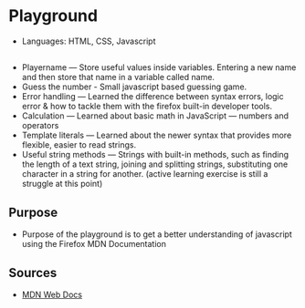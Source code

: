 # Playground
* Languages: HTML, CSS, Javascript

## 
* Playername — Store useful values inside variables. Entering a new name and then store that name in a variable called name.
* Guess the number - Small javascript based guessing game.
* Error handling — Learned the difference between syntax errors, logic error & how to tackle them with the firefox built-in developer tools.
* Calculation — Learned about basic math in JavaScript — numbers and operators
* Template literals — Learned about the newer syntax that provides more flexible, easier to read strings.
* Useful string methods — Strings with built-in methods, such as finding the length of a text string, joining and splitting strings, substituting one character in a string for another. (active learning exercise is still a struggle at this point) 

## Purpose
* Purpose of the playground is to get a better understanding of javascript using the Firefox MDN Documentation

## Sources
* [MDN Web Docs](https://developer.mozilla.org/en-US/docs/Web/JavaScript)
